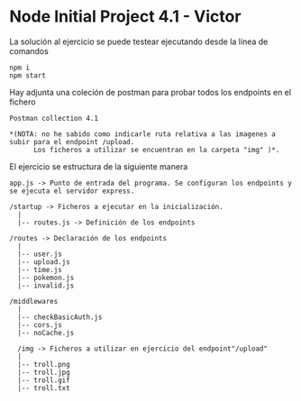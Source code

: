 
# Node Initial Project 4.1 - Victor

La solución al ejercicio se puede testear ejecutando desde la línea de comandos

    npm i
    npm start

Hay adjunta una coleción de postman para probar todos los endpoints en el fichero

    Postman collection 4.1

    *(NOTA: no he sabido como indicarle ruta relativa a las imagenes a subir para el endpoint /upload.
          Los ficheros a utilizar se encuentran en la carpeta "img" )*.

El ejercicio se estructura de la siguiente manera

    app.js -> Punto de entrada del programa. Se configuran los endpoints y se ejecuta el servidor express.

    /startup -> Ficheros a ejecutar en la inicialización.
      |
      |-- routes.js -> Definición de los endpoints

    /routes -> Declaración de los endpoints
      |
      |-- user.js
      |-- upload.js
      |-- time.js
      |-- pokemon.js
      |-- invalid.js

    /middlewares
      |
      |-- checkBasicAuth.js
      |-- cors.js
      |-- noCache.js

      /img -> Ficheros a utilizar en ejercicio del endpoint"/upload"
      |
      |-- troll.png
      |-- troll.jpg
      |-- troll.gif
      |-- troll.txt
